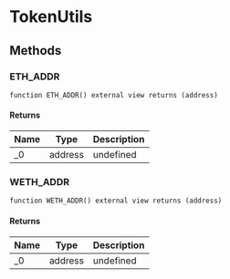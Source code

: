 # TokenUtils









## Methods

### ETH_ADDR

```solidity
function ETH_ADDR() external view returns (address)
```






#### Returns

| Name | Type | Description |
|---|---|---|
| _0 | address | undefined

### WETH_ADDR

```solidity
function WETH_ADDR() external view returns (address)
```






#### Returns

| Name | Type | Description |
|---|---|---|
| _0 | address | undefined




